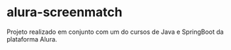 # alura-screenmatch
Projeto realizado em conjunto com um do cursos de Java e SpringBoot da plataforma Alura.
